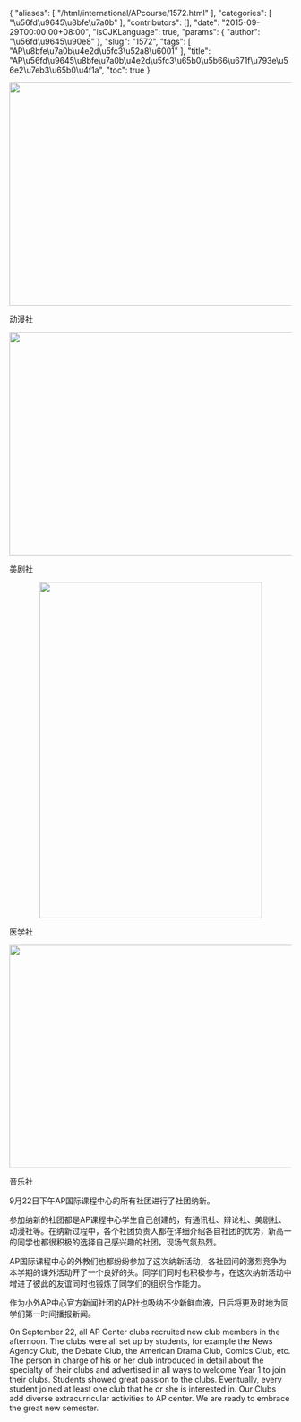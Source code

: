 {
    "aliases": [
        "/html/international/APcourse/1572.html"
    ],
    "categories": [
        "\u56fd\u9645\u8bfe\u7a0b"
    ],
    "contributors": [],
    "date": "2015-09-29T00:00:00+08:00",
    "isCJKLanguage": true,
    "params": {
        "author": "\u56fd\u9645\u90e8"
    },
    "slug": "1572",
    "tags": [
        "AP\u8bfe\u7a0b\u4e2d\u5fc3\u52a8\u6001"
    ],
    "title": "AP\u56fd\u9645\u8bfe\u7a0b\u4e2d\u5fc3\u65b0\u5b66\u671f\u793e\u56e2\u7eb3\u65b0\u4f1a",
    "toc": true
}


<img
    src="https://cdn.tfls.online/mirror/full/b3a75c8f090d7e789e9ff8a92cef30df7ac65318.jpg"
    style="display:block;margin-left:auto;margin-right:auto;"
    decoding="async"
    fetchpriority="auto"
    loading="lazy"
    height="398"
    width="600"
/>




动漫社





<img
    src="https://cdn.tfls.online/mirror/full/34256d1858d02e02606037a393d2a41edad4d556.jpg"
    style="display:block;margin-left:auto;margin-right:auto;"
    decoding="async"
    fetchpriority="auto"
    loading="lazy"
    height="398"
    width="600"
/>




美剧社




  






<img
    src="https://cdn.tfls.online/mirror/full/27857ef9242778802d5286726b0ba95260308bb2.jpg"
    style="display:block;margin-left:auto;margin-right:auto;"
    decoding="async"
    fetchpriority="auto"
    loading="lazy"
    height="600"
    width="397"
/>




医学社





<img
    src="https://cdn.tfls.online/mirror/full/eadb2e5b15b0106eb3c98b1c8030779ec9b2e65d.jpg"
    style="display:block;margin-left:auto;margin-right:auto;"
    decoding="async"
    fetchpriority="auto"
    loading="lazy"
    height="398"
    width="600"
/>




音乐社




  





9月22日下午AP国际课程中心的所有社团进行了社团纳新。




参加纳新的社团都是AP课程中心学生自己创建的，有通讯社、辩论社、美剧社、动漫社等。在纳新过程中，各个社团负责人都在详细介绍各自社团的优势，新高一的同学也都很积极的选择自己感兴趣的社团，现场气氛热烈。




AP国际课程中心的外教们也都纷纷参加了这次纳新活动，各社团间的激烈竞争为本学期的课外活动开了一个良好的头。同学们同时也积极参与，在这次纳新活动中增进了彼此的友谊同时也锻炼了同学们的组织合作能力。




作为小外AP中心官方新闻社团的AP社也吸纳不少新鲜血液，日后将更及时地为同学们第一时间播报新闻。









On September
22, all AP Center clubs recruited new club members in the afternoon. The
clubs were all set up by students, for example the
News Agency Club, the Debate Club, the American Drama Club, Comics Club, etc. The person in charge of his or her club introduced in detail about the specialty of their clubs and advertised in all ways to welcome Year 1 to join their clubs. Students showed great passion to the clubs. Eventually, every student
joined at least one club that he or she is interested
in. Our Clubs add diverse extracurricular activities to AP center. We are ready to embrace the great new semester.




  



